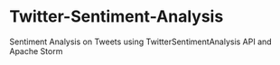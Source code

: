 # Twitter-Sentiment-Analysis
Sentiment Analysis on Tweets using TwitterSentimentAnalysis API and Apache Storm
